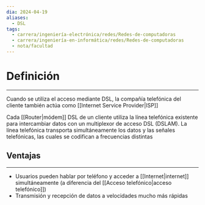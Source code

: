 ```yaml
---
dia: 2024-04-19
aliases:
  - DSL
tags:
  - carrera/ingeniería-electrónica/redes/Redes-de-computadoras
  - carrera/ingeniería-en-informática/redes/Redes-de-computadoras
  - nota/facultad
---
```

# Definición
---
Cuando se utiliza el acceso mediante DSL, la compañía telefónica del cliente también actúa como [[Internet Service Provider|ISP]]

Cada [[Router|módem]] DSL de un cliente utiliza la línea telefónica existente para intercambiar datos con un multiplexor de acceso DSL (DSLAM). La línea telefónica transporta simultáneamente los datos y las señales telefónicas, las cuales se codifican a frecuencias distintas

## Ventajas
---
* Usuarios pueden hablar por teléfono y acceder a [[Internet|internet]] simultáneamente (a diferencia del [[Acceso telefónico|acceso telefónico]])
* Transmisión y recepción de datos a velocidades mucho más rápidas